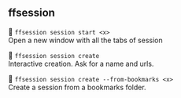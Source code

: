 ## ffsession

🚧 `ffsession session start <x>`  
Open a new window with all the tabs of session <x>

🚧 `ffsession session create`   
Interactive creation. Ask for a name and urls.

🚧 `ffsession session create --from-bookmarks <x>`   
Create a session from a bookmarks folder.
